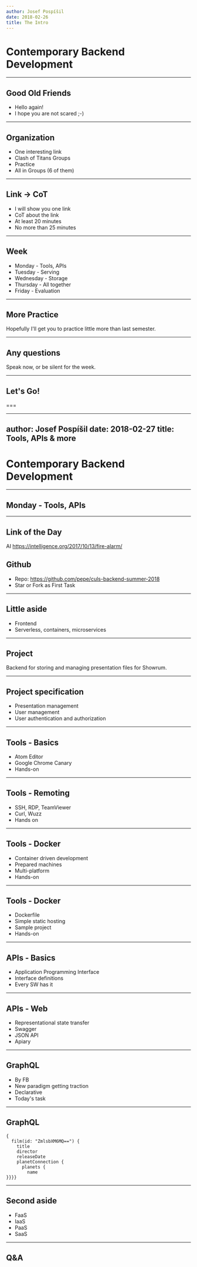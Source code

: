 ```yaml
---
author: Josef Pospíšil
date: 2018-02-26
title: The Intro
---
```


# Contemporary Backend Development

---

## Good Old Friends

* Hello again!
* I hope you are not scared ;-)

---

## Organization

* One interesting link
* Clash of Titans Groups
* Practice
* All in Groups (6 of them)

---

## Link -> CoT

* I will show you one link
* CoT about the link
* At least 20 minutes
* No more than 25 minutes

---

## Week

* Monday - Tools, APIs
* Tuesday - Serving
* Wednesday - Storage
* Thursday - All together
* Friday - Evaluation

---

## More Practice

Hopefully I'll get you to practice little more than last semester.

---

## Any questions

Speak now, or be silent for the week.

---

## Let's Go!

===

---
author: Josef Pospíšil
date: 2018-02-27
title: Tools, APIs & more
---

# Contemporary Backend Development

---

## Monday - Tools, APIs

---

## Link of the Day

AI https://intelligence.org/2017/10/13/fire-alarm/

## Github

* Repo: https://github.com/pepe/culs-backend-summer-2018
* Star or Fork as First Task

---

## Little aside

* Frontend
* Serverless, containers, microservices

---

## Project

Backend for storing and managing presentation files for Showrum.

---

## Project specification

* Presentation management
* User management
* User authentication and authorization

---

## Tools - Basics

* Atom Editor
* Google Chrome Canary
* Hands-on

---

## Tools - Remoting

* SSH, RDP, TeamViewer
* Curl, Wuzz
* Hands on

---

## Tools - Docker

* Container driven development
* Prepared machines
* Multi-platform
* Hands-on

---

## Tools - Docker

* Dockerfile
* Simple static hosting
* Sample project
* Hands-on

---

## APIs - Basics

* Application Programming Interface
* Interface definitions
* Every SW has it

---

## APIs - Web

* Representational state transfer
* Swagger
* JSON API
* Apiary

---

## GraphQL

* By FB
* New paradigm getting traction
* Declarative
* Today's task

---

## GraphQL

```
{
  film(id: "ZmlsbXM6MQ==") {
    title
    director
    releaseDate
    planetConnection {
      planets {
        name
}}}}
```

---

## Second aside

* FaaS
* IaaS
* PaaS
* SaaS

---

## Q&A

